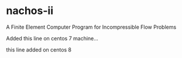 # nachos-ii
A Finite Element Computer Program for Incompressible Flow Problems

Added this line on centos 7 machine...

this line added on centos 8




